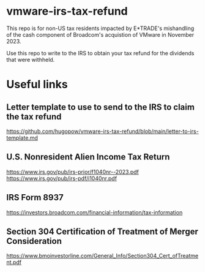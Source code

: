 # vmware-irs-tax-refund

This repo is for non-US tax residents impacted by E*TRADE's mishandling of the cash component of Broadcom's acquistion of VMware in November 2023.

Use this repo to write to the IRS to obtain your tax refund for the dividends that were withheld.

# Useful links

## Letter template to use to send to the IRS to claim the tax refund
https://github.com/hugopow/vmware-irs-tax-refund/blob/main/letter-to-irs-template.md

## U.S. Nonresident Alien Income Tax Return
https://www.irs.gov/pub/irs-prior/f1040nr--2023.pdf
https://www.irs.gov/pub/irs-pdf/i1040nr.pdf

## IRS Form 8937
https://investors.broadcom.com/financial-information/tax-information

## Section 304 Certification of Treatment of Merger Consideration
https://www.bmoinvestorline.com/General_Info/Section304_Cert_ofTreatment.pdf
